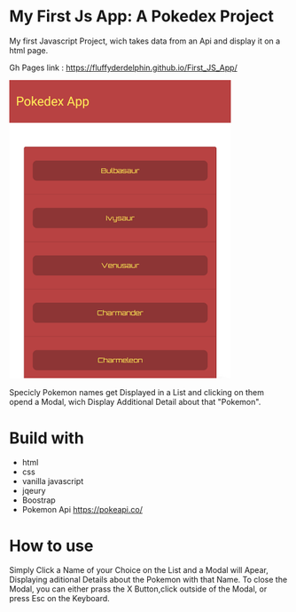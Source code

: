 # My First Js App: A Pokedex Project
My first Javascript Project, wich takes data from an Api and display it on a html page.

Gh Pages link : https://fluffyderdelphin.github.io/First_JS_App/



<img src="images/page_screenshot.png" alt="Screenshot" width="400"/>



Specicly Pokemon names get Displayed in a List and clicking on them opend a Modal, wich Display Additional Detail about that "Pokemon".

# Build with


- html
- css
 - vanilla javascript
- jqeury 
- Boostrap
- Pokemon Api https://pokeapi.co/


  
# How to use

Simply Click a Name of your Choice on the List and a Modal will Apear, Displaying aditional Details about
the Pokemon with that Name. 
To close the Modal, you can either prass the X Button,click outside of the Modal, or press Esc on the Keyboard.


